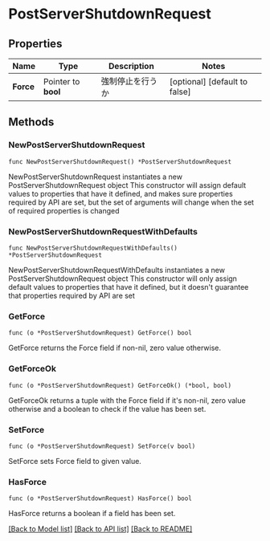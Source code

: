 # PostServerShutdownRequest

## Properties

Name | Type | Description | Notes
------------ | ------------- | ------------- | -------------
**Force** | Pointer to **bool** | 強制停止を行うか | [optional] [default to false]

## Methods

### NewPostServerShutdownRequest

`func NewPostServerShutdownRequest() *PostServerShutdownRequest`

NewPostServerShutdownRequest instantiates a new PostServerShutdownRequest object
This constructor will assign default values to properties that have it defined,
and makes sure properties required by API are set, but the set of arguments
will change when the set of required properties is changed

### NewPostServerShutdownRequestWithDefaults

`func NewPostServerShutdownRequestWithDefaults() *PostServerShutdownRequest`

NewPostServerShutdownRequestWithDefaults instantiates a new PostServerShutdownRequest object
This constructor will only assign default values to properties that have it defined,
but it doesn't guarantee that properties required by API are set

### GetForce

`func (o *PostServerShutdownRequest) GetForce() bool`

GetForce returns the Force field if non-nil, zero value otherwise.

### GetForceOk

`func (o *PostServerShutdownRequest) GetForceOk() (*bool, bool)`

GetForceOk returns a tuple with the Force field if it's non-nil, zero value otherwise
and a boolean to check if the value has been set.

### SetForce

`func (o *PostServerShutdownRequest) SetForce(v bool)`

SetForce sets Force field to given value.

### HasForce

`func (o *PostServerShutdownRequest) HasForce() bool`

HasForce returns a boolean if a field has been set.


[[Back to Model list]](../README.md#documentation-for-models) [[Back to API list]](../README.md#documentation-for-api-endpoints) [[Back to README]](../README.md)


